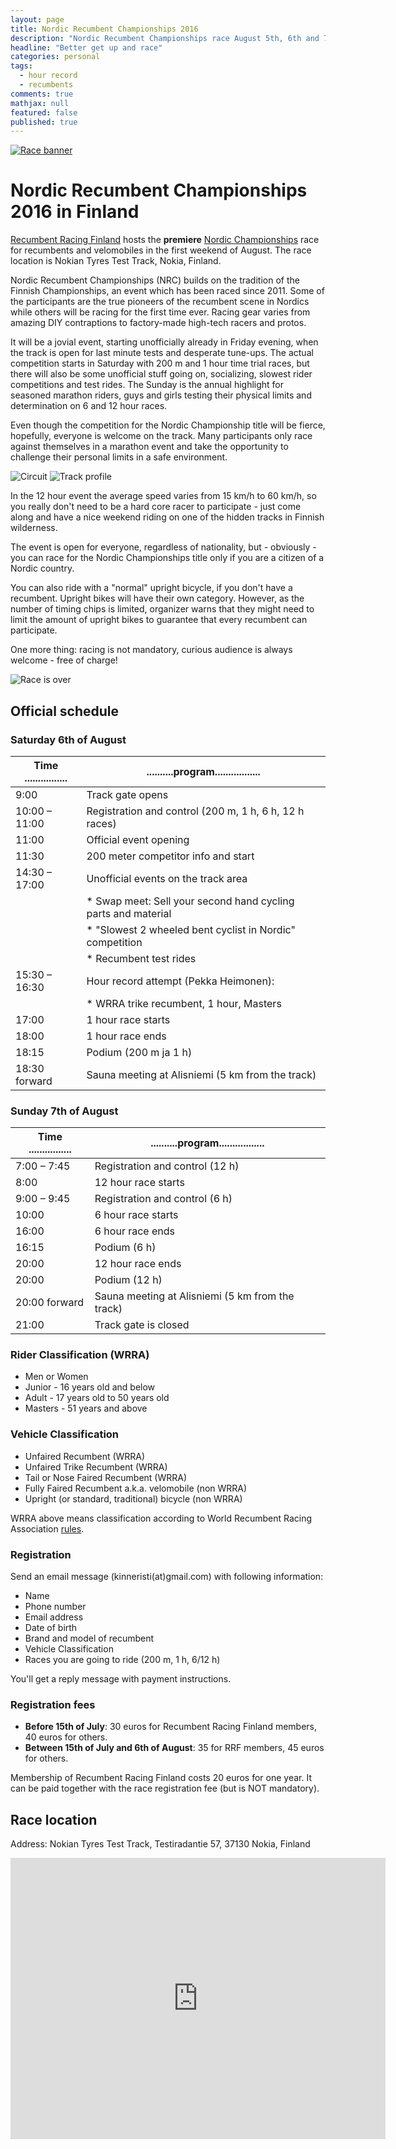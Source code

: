 ```yaml
---
layout: page
title: Nordic Recumbent Championships 2016
description: "Nordic Recumbent Championships race August 5th, 6th and 7th"
headline: "Better get up and race"
categories: personal
tags: 
  - hour record
  - recumbents
comments: true
mathjax: null
featured: false
published: true
---
```


[![Race banner](/images/NRC2016-front.jpg)](http://rrfi.fi/nrc16)

# Nordic Recumbent Championships 2016 in Finland

[Recumbent Racing Finland](http://rrfi.fi) hosts the **premiere** 
[Nordic Championships](http://rrfi.fi/nrc16) 
race for recumbents and velomobiles in the first weekend of August. The race location is
Nokian Tyres Test Track, Nokia, Finland.


Nordic Recumbent Championships (NRC) builds on the tradition of the Finnish Championships, 
an event which has been raced since 2011.
Some of the participants are the true pioneers of the recumbent scene in 
Nordics while others will be racing for the first time ever. 
Racing gear varies from amazing DIY contraptions to factory-made high-tech racers and protos.


It will be a jovial event, starting unofficially already in Friday evening, when the track is 
open for last minute tests and desperate tune-ups. The actual competition starts in Saturday with 
200 m and 1 hour time trial races, but there will also be some unofficial stuff going on, 
socializing, slowest rider competitions and test rides. The Sunday is the annual highlight for seasoned 
marathon riders, guys and girls testing their physical limits and determination
on 6 and 12 hour races. 

Even though the competition for the Nordic Championship title will be fierce, hopefully, 
everyone is welcome on the track. Many participants only race against themselves 
in a marathon event and take the opportunity to challenge their personal limits 
in a safe environment. 

![Circuit](/images/Nokia.jpg "Nokian tyres test track during the NRC")
![Track profile](/images/Nokian-radan-profiili.jpg "Track profile")

In the 12 hour event the average speed varies from 15 km/h to 60 km/h, so
you really don't need to be a hard core racer to participate - just come along and 
have a nice weekend riding on one of the hidden tracks in Finnish wilderness.

The event is open for everyone, regardless of nationality, but - obviously - you can 
race for the Nordic Championships title only if you are a citizen of a Nordic country.

You can also ride with a "normal" upright bicycle, if you don't have a recumbent. 
Upright bikes will have their own category. However, as the number of timing chips is
limited, organizer warns that they might need to limit the amount of upright bikes 
to guarantee that every recumbent can participate. 

One more thing: racing is not mandatory, curious audience is always welcome - free of charge!

![Race is over](/images/GOPR1278.jpg "Race is over")

## Official schedule

### Saturday 6th of August

| Time ................ | ..........program................. |
| ------------- | ----------------------------------- |
| 9:00	|  Track gate opens |
| 10:00 – 11:00 | Registration and control (200 m, 1 h, 6 h, 12 h races) |
| 11:00 | Official event opening |
| 11:30 | 	200 meter competitor info and start |
| 14:30 – 17:00 | Unofficial events on the track area  |
| | *	Swap meet: Sell your second hand cycling parts and material |
| | *	"Slowest 2 wheeled bent cyclist in Nordic" competition |
| | *	Recumbent test rides |
| 15:30 – 16:30 | Hour record attempt (Pekka Heimonen): | 
| | *	WRRA trike recumbent, 1 hour, Masters  |
| 17:00 | 1 hour race starts |
| 18:00 | 1 hour race ends |
| 18:15 | Podium (200 m ja 1 h) |
| 18:30 forward |	Sauna meeting at Alisniemi (5 km from the track) |

### Sunday 7th of August

| Time ................ | ..........program................. |
| ------------- | ----------------------------------- |
| 7:00 – 7:45 |	Registration and control (12 h) |
| 8:00 |	12 hour race starts |
| 9:00 – 9:45 |	Registration and control (6 h) |
| 10:00 |	6 hour race starts |
| 16:00 |	6 hour race ends |
| 16:15 |	Podium (6 h) |
| 20:00 |	12 hour race ends |
| 20:00 |	Podium (12 h) |
| 20:00 forward |	Sauna meeting at Alisniemi (5 km from the track) |
| 21:00 |	Track gate is closed |

### Rider Classification (WRRA)
- Men or Women
- Junior - 16 years old and below
- Adult - 17 years old to 50 years old
- Masters - 51 years and above

### Vehicle Classification
- Unfaired Recumbent (WRRA) 
- Unfaired Trike Recumbent (WRRA)
- Tail or Nose Faired Recumbent (WRRA)
- Fully Faired Recumbent a.k.a. velomobile (non WRRA)
- Upright (or standard, traditional) bicycle (non WRRA)
 
WRRA above means classification according to World Recumbent Racing Association 
[rules](http://www.recumbents.com/wrra/rules.htm).

### Registration
Send an email message (kinneristi(at)gmail.com) with following information:

- Name
- Phone number
- Email address
- Date of birth
- Brand and model of recumbent
- Vehicle Classification
- Races you are going to ride (200 m, 1 h, 6/12 h)

You'll get a reply message with payment instructions.

### Registration fees

- **Before 15th of July**: 30 euros for Recumbent Racing Finland members, 40 euros for others.
- **Between 15th of July and 6th of August**: 35 for RRF members, 45 euros for others.

Membership of Recumbent Racing Finland costs 20 euros for one year. It can be paid 
together with the race registration fee (but is NOT mandatory).

## Race location

Address: Nokian Tyres Test Track, Testiradantie 57, 37130 Nokia, Finland

<iframe src="https://www.google.com/maps/embed?pb=!1m14!1m8!1m3!1d15225.885497891142!2d23.5087634!3d61.5088412!3m2!1i1024!2i768!4f13.1!3m3!1m2!1s0x468ed7af47683297%3A0xfeee2f3c933d6eff!2sTestiradantie+57%2C+39150+Nokia%2C+Finland!5e0!3m2!1sen!2sus!4v1458636335852" width="600" height="450" frameborder="0" style="border:0" allowfullscreen></iframe>
